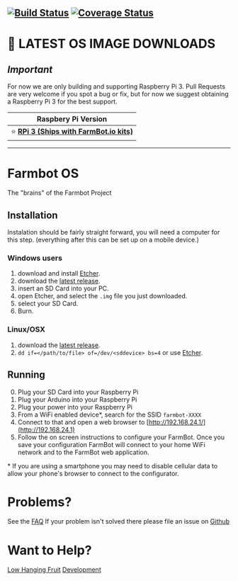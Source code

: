 [![Build Status](https://travis-ci.org/FarmBot/farmbot_os.svg?branch=master)](https://travis-ci.org/FarmBot/farmbot_os.svg?branch=master)
[![Coverage Status](https://coveralls.io/repos/github/FarmBot/farmbot_os/badge.svg)](https://coveralls.io/github/FarmBot/farmbot_os)
---

[comment]: <> (DONT CHANGE THE TEXT BELOW. It is used in documentation links.)
# :floppy_disk: LATEST OS IMAGE DOWNLOADS
[comment]: <> (DONT CHANGE THE TEXT ABOVE. It is used in documentation links.)

## _*Important*_
For now we are only building and supporting Raspberry Pi 3. Pull Requests are very welcome
if you spot a bug or fix, but for now we suggest obtaining a Raspberry Pi 3 for the best support. 


|Raspbery Pi Version |
|---|
| :star: **[RPi 3 (Ships with FarmBot.io kits)](https://github.com/FarmBot/farmbot_os/releases/download/v3.1.5/farmbot-rpi3-3.1.5.img)**|
<!--
|  [RPi 2](https://github.com/FarmBot/farmbot_os/releases/download/v3.1.3/farmbot-rpi2-3.1.3.img) |
|  [RPi 0 and 1](https://github.com/FarmBot/farmbot_os/releases/download/v3.1.3/farmbot-rpi-3.1.3.img) |
|  [RPi 0w](https://github.com/FarmBot/farmbot_os/releases/download/v3.1.3/farmbot-rpi0w-3.1.3.img) |
-->

---

# Farmbot OS
The "brains" of the Farmbot Project

## Installation
Instalation should be fairly straight forward, you will need a computer for this step.
(everything after this can be set up on a mobile device.)

### Windows users

 1. download and install [Etcher](https://etcher.io/).
 2. download the [latest release](https://github.com/FarmBot/farmbot_os/releases).
 3. insert an SD Card into your PC.
 4. open Etcher, and select the `.img` file you just downloaded.
 5. select your SD Card.
 6. Burn.

### Linux/OSX

 1. download the [latest release](https://github.com/FarmBot/farmbot_os/releases).
 2. ```dd if=</path/to/file> of=/dev/<sddevice> bs=4``` or use [Etcher](https://etcher.io/).

 ## Running
 0. Plug your SD Card into your Raspberry Pi
 0. Plug your Arduino into your Raspberry Pi
 0. Plug your power into your Raspberry Pi
 0. From a WiFi enabled device*, search for the SSID `farmbot-XXXX`
 0. Connect to that and open a web browser to [http://192.168.24.1/](http://192.168.24.1)
 0. Follow the on screen instructions to configure your FarmBot. Once you save your configuration FarmBot will connect to your home WiFi network and to the FarmBot web application.

\* If you are using a smartphone you may need to disable cellular data to allow your phone's browser to connect to the configurator.


# Problems?

See the [FAQ](faq.html)
If your problem isn't solved there please file an issue on [Github](https://github.com/FarmBot/farmbot_os/issues/new)

# Want to Help?

[Low Hanging Fruit](https://github.com/FarmBot/farmbot_os/search?utf8=%E2%9C%93&q=TODO)
[Development](CONTRIBUTING.md)
